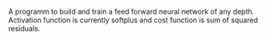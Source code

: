A programm to build and train a feed forward neural network of any depth. 
Activation function is currently softplus and cost function is sum of squared residuals.
